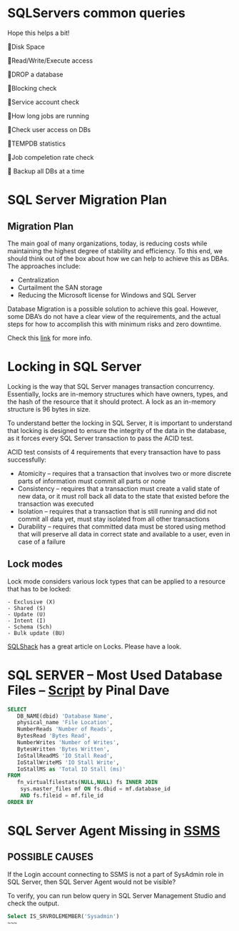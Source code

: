 # SQLServers common queries
Hope this helps a bit!

:maple_leaf:Disk Space

:grapes:Read/Write/Execute access

:watermelon:DROP a database

:pineapple:Blocking check

:apple:Service account check

:lemon:How long jobs are running

:tomato:Check user access on DBs

:mango:TEMPDB statistics

:pear:Job compeletion rate check

🌺 Backup all DBs at a time




# SQL Server Migration Plan
## Migration Plan
The main goal of many organizations, today, is reducing costs while maintaining the highest degree of stability and efficiency. To this end, we should think out of the box about how we can help to achieve this as DBAs. The approaches include:

   - Centralization
   - Curtailment the SAN storage
   - Reducing the Microsoft license for Windows and SQL Server

Database Migration is a possible solution to achieve this goal. However, some DBA’s do not have a clear view of the requirements, and the actual steps for how to accomplish this with minimum risks and zero downtime. 

Check this [link](https://www.sqlshack.com/sql-server-database-migration-best-practices-low-risk-downtime/) for more info.

#  Locking in SQL Server
Locking is the way that SQL Server manages transaction concurrency. Essentially, locks are in-memory structures which have owners, types, and the hash of the resource that it should protect. A lock as an in-memory structure is 96 bytes in size. 

To understand better the locking in SQL Server, it is important to understand that locking is designed to ensure the integrity of the data in the database, as it forces every SQL Server transaction to pass the ACID test. 

ACID test consists of 4 requirements that every transaction have to pass successfully: 

   - Atomicity – requires that a transaction that involves two or more discrete parts of information must commit all parts or none
   - Consistency – requires that a transaction must create a valid state of new data, or it must roll back all data to the state that existed before the transaction was executed
   - Isolation – requires that a transaction that is still running and did not commit all data yet, must stay isolated from all other transactions
   - Durability – requires that committed data must be stored using method that will preserve all data in correct state and available to a user, even in case of a failure

## Lock modes
Lock mode considers various lock types that can be applied to a resource that has to be locked:
 
    - Exclusive (X)
    - Shared (S)
    - Update (U)
    - Intent (I)
    - Schema (Sch)
    - Bulk update (BU)
    
[SQLShack](https://www.sqlshack.com/locking-sql-server/) has a great article on Locks. Please have a look.

# SQL SERVER – Most Used Database Files – [Script](https://blog.sqlauthority.com/2022/01/04/sql-server-most-used-database-files-script/) by Pinal Dave
```SQL
SELECT
   DB_NAME(dbid) 'Database Name',
   physical_name 'File Location',
   NumberReads 'Number of Reads',
   BytesRead 'Bytes Read',
   NumberWrites 'Number of Writes',
   BytesWritten 'Bytes Written',   
   IoStallReadMS 'IO Stall Read',
   IoStallWriteMS 'IO Stall Write',
   IoStallMS as 'Total IO Stall (ms)'
FROM
   fn_virtualfilestats(NULL,NULL) fs INNER JOIN
    sys.master_files mf ON fs.dbid = mf.database_id 
    AND fs.fileid = mf.file_id
ORDER BY
```

# SQL Server Agent Missing in [SSMS](https://blog.sqlauthority.com/2018/11/29/sql-server-sql-server-agent-missing-in-sql-server-management-studio-ssms/)
## POSSIBLE CAUSES
If the Login account connecting to SSMS is not a part of SysAdmin role in SQL Server, then SQL Server Agent would not be visible?

To verify, you can run below query in SQL Server Management Studio and check the output.
```SQL	
Select IS_SRVROLEMEMBER('Sysadmin')
~~~
